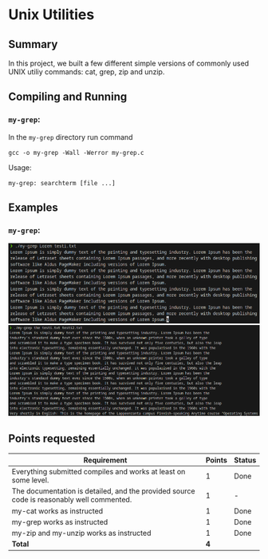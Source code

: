 # Unix Utilities

## Summary

In this project, we built a few different simple versions of commonly used UNIX utiliy commands: cat, grep, zip and unzip.

## Compiling and Running

### `my-grep`:

In the `my-grep` directory run command 

```
gcc -o my-grep -Wall -Werror my-grep.c
```
Usage:

```
my-grep: searchterm [file ...]
```

## Examples

### `my-grep`:

![alt text](image.png)
![alt text](image-1.png)
## Points requested

| Requirement                                                                               | Points | Status |
| ----------------------------------------------------------------------------------------- | ------ | ------ |
| Everything submitted compiles and works at least on some level.                           | 1      | Done   |
| The documentation is detailed, and the provided source code is reasonably well commented. | 1      | -      |
| my-cat works as instructed                                                                | 1      | Done   |
| my-grep works as instructed                                                               | 1      | Done   |
| my-zip and my-unzip works as instructed                                                   | 1      | Done   |
| **Total**                                                                                 | **4**  |
